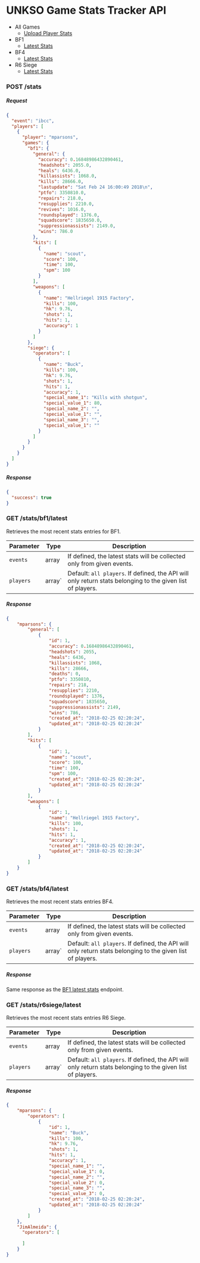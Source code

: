 # UNKSO Game Stats Tracker API

- All Games
    - [Upload Player Stats](#upload-player-stats)
- BF1
    - [Latest Stats](#bf1-latest-stats)
- BF4
    - [Latest Stats](#bf4-latest-stats)
- R6 Siege
    - [Latest Stats](#r6siege-latest-stats)


<a id="upload-player-stats"></a>
### POST /stats

##### Request

```json
{
  "event": "ibcc",
  "players": [
    {
      "player": "mparsons",
      "games": {
        "bf1": {
          "general": {
            "accuracy": 0.16848986432890461,
            "headshots": 2055.0,
            "heals": 6436.0,
            "killassists": 1068.0,
            "kills": 28666.0,
            "lastupdate": "Sat Feb 24 16:00:49 2018\n",
            "ptfo": 3350810.0,
            "repairs": 218.0,
            "resupplies": 2210.0,
            "revives": 1016.0,
            "roundsplayed": 1376.0,
            "squadscore": 1835650.0,
            "suppressionassists": 2149.0,
            "wins": 786.0
          },
          "kits": [
            {
              "name": "scout",
              "score": 100,
              "time": 100,
              "spm": 100
            }
          ],
          "weapons": [
            {
              "name": "Hellriegel 1915 Factory",
              "kills": 100,
              "hk": 9.76,
              "shots": 1,
              "hits": 1,
              "accuracy": 1
            }
          ]
        },
        "siege": {
          "operators": [
            {
              "name": "Buck",
              "kills": 100,
              "hk": 9.76,
              "shots": 1,
              "hits": 1,
              "accuracy": 1,
              "special_name_1": "Kills with shotgun",
              "special_value_1": 80,
              "special_name_2": "",
              "special_value_1": "",
              "special_name_3": "",
              "special_value_1": ""
            }
          ]
        }
      }
    }
  ]
}
```

##### Response

```json
{
  "success": true
}
```


<a id="bf1-latest-stats"></a>
### GET /stats/bf1/latest
Retrieves the most recent stats entries for BF1.

| Parameter | Type   | Description                                                                                                |
|-----------|--------|------------------------------------------------------------------------------------------------------------|
| `events`  | array  | If defined, the latest stats will be collected only from given events.                                     |
| `players` | array` | Default: `all players`. If defined, the API will only return stats belonging to the given list of players. |

##### Response

```json
{
    "mparsons": {
        "general": [
            {
                "id": 1,
                "accuracy": 0.16848986432890461,
                "headshots": 2055,
                "heals": 6436,
                "killassists": 1068,
                "kills": 28666,
                "deaths": 0,
                "ptfo": 3350810,
                "repairs": 218,
                "resupplies": 2210,
                "roundsplayed": 1376,
                "squadscore": 1835650,
                "suppressionassists": 2149,
                "wins": 786,
                "created_at": "2018-02-25 02:20:24",
                "updated_at": "2018-02-25 02:20:24"
            }
        ],
        "kits": [
            {
                "id": 1,
                "name": "scout",
                "score": 100,
                "time": 100,
                "spm": 100,
                "created_at": "2018-02-25 02:20:24",
                "updated_at": "2018-02-25 02:20:24"
            }
        ],
        "weapons": [
            {
                "id": 1,
                "name": "Hellriegel 1915 Factory",
                "kills": 100,
                "shots": 1,
                "hits": 1,
                "accuracy": 1,
                "created_at": "2018-02-25 02:20:24",
                "updated_at": "2018-02-25 02:20:24"
            }
        ]
    }
}
```

<a id="bf4-latest-stats"></a>
### GET /stats/bf4/latest
Retrieves the most recent stats entries BF4.

| Parameter | Type   | Description                                                                                                |
|-----------|--------|------------------------------------------------------------------------------------------------------------|
| `events`  | array  | If defined, the latest stats will be collected only from given events.                                     |
| `players` | array` | Default: `all players`. If defined, the API will only return stats belonging to the given list of players. |

##### Response
Same response as the [BF1 latest stats](#bf1-latest-stats) endpoint.

<a id="r6siege-latest-stats"></a>
### GET /stats/r6siege/latest
Retrieves the most recent stats entries R6 Siege.

| Parameter | Type   | Description                                                                                                |
|-----------|--------|------------------------------------------------------------------------------------------------------------|
| `events`  | array  | If defined, the latest stats will be collected only from given events.                                     |
| `players` | array` | Default: `all players`. If defined, the API will only return stats belonging to the given list of players. |

##### Response

```json
{
    "mparsons": {
        "operators": [
            {
                "id": 1,
                "name": "Buck",
                "kills": 100,
                "hk": 9.76,
                "shots": 1,
                "hits": 1,
                "accuracy": 1,
                "special_name_1": "",
                "special_value_1": 0,
                "special_name_2": "",
                "special_value_2": 0,
                "special_name_3": "",
                "special_value_3": 0,
                "created_at": "2018-02-25 02:20:24",
                "updated_at": "2018-02-25 02:20:24"
            }
        ]
    },
    "JimAlmeida": {
      "operators": [
        
      ]
    }
}
```